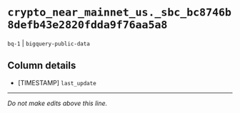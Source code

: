 # `crypto_near_mainnet_us._sbc_bc8746b8defb43e2820fdda9f76aa5a8`
`bq-1` | `bigquery-public-data`

## Column details
* [TIMESTAMP] `last_update`

-------------------------------------------------------------------------------
*Do not make edits above this line.*
